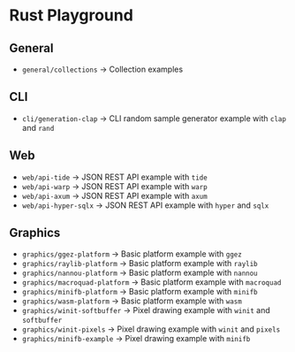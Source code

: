 # Rust Playground

## General

- `general/collections` -> Collection examples

## CLI

- `cli/generation-clap` -> CLI random sample generator example with `clap` and `rand`

## Web

- `web/api-tide` -> JSON REST API example with `tide`
- `web/api-warp` -> JSON REST API example with `warp`
- `web/api-axum` -> JSON REST API example with `axum`
- `web/api-hyper-sqlx` -> JSON REST API example with `hyper` and `sqlx`

## Graphics

- `graphics/ggez-platform` -> Basic platform example with `ggez`
- `graphics/raylib-platform` -> Basic platform example with `raylib`
- `graphics/nannou-platform` -> Basic platform example with `nannou`
- `graphics/macroquad-platform` -> Basic platform example with `macroquad`
- `graphics/minifb-platform` -> Basic platform example with `minifb`
- `graphics/wasm-platform` -> Basic platform example with `wasm`
- `graphics/winit-softbuffer` -> Pixel drawing example with `winit` and `softbuffer`
- `graphics/winit-pixels` -> Pixel drawing example with `winit` and `pixels`
- `graphics/minifb-example` -> Pixel drawing example with `minifb`
